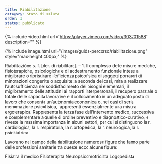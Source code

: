 ```yaml
---
title: Riabilitazione
category: Stato di salute
order: 3
status: pubblicato
---
```




{% include video.html url="https://player.vimeo.com/video/303701588" description="" %}


{% include image.html url="/images/guida-percorso/riabilitazione.png" style="max-height:400px;" %}  


Riabilitazióne s. f. [der. di riabilitare]. – 1. Il complesso delle misure mediche, fisioterapiche, psicologiche e di addestramento funzionale intese a migliorare o ripristinare l’efficienza psicofisica di soggetti portatori di minorazioni congenite o acquisite: a seconda dei casi, mira a realizzare l’autosufficienza nel soddisfacimento dei bisognî elementari, il miglioramento delle attitudini ai rapporti interpersonali, il recupero parziale o totale delle capacità lavorative e il collocamento in un adeguato posto di lavoro che consenta un’autonomia economica o, nei casi di seria menomazione psicofisica, rappresenti essenzialmente una misura ergoterapica. Rappresenta la terza fase dell’intervento medico, successiva e complementare a quelle di ordine preventivo e diagnostico-curativo, e riveste la massima importanza in alcuni settori, per cui si distinguono la r. cardiologica, la r. respiratoria, la r. ortopedica, la r. neurologica, la r. psichiatrica.

Lavorano nel campo della riabilitazione numerose figure che fanno parte delle professioni sanitarie tra queste ecco alcune figure:

Fisiatra il medico
Fisioterapita
Neuropsicomotricista
Logopedista

  	


  

